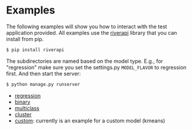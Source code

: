 # Examples

The following examples will show you how to interact with the test application
provided. All examples use the [riverapi](https://github.com/vsoch/riverapi)
library that you can install from pip.

```bash
$ pip install riverapi
```

The subdirectories are named based on the model type. E.g., for
"regression" make sure you set the settings.py `MODEL_FLAVOR` to regression first.
And then start the server:

```bash
$ python manage.py runserver
```

 - [regression](regression)
 - [binary](binary)
 - [multiclass](multiclass)
 - [cluster](cluster)
 - [custom](custom): currently is an example for a custom model (kmeans) 


